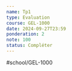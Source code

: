 ```yaml
---
name: Tp1
type: Evaluation
course: GEL-1000
date: 2024-09-27T23:59
ponderation: 2
note: 100
status: Compléter
---
```

#school/GEL-1000  
